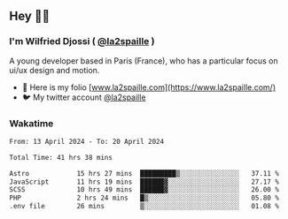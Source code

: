 ## Hey 👋🏾
### I'm Wilfried Djossi ( <a href="https://twitter.com/la2spaille/" target="_blank">@la2spaille</a> )
A young developer based in Paris (France), who has a particular focus on ui/ux design and motion.

- 🎨 Here is my folio [www.la2spaille.com](https://www.la2spaille.com/)
- 🐦 My twitter account [@la2spaille](https://twitter.com/la2spaille/)

### Wakatime
<!--START_SECTION:waka-->

```txt
From: 13 April 2024 - To: 20 April 2024

Total Time: 41 hrs 38 mins

Astro            15 hrs 27 mins  █████████▒░░░░░░░░░░░░░░░   37.11 %
JavaScript       11 hrs 19 mins  ██████▓░░░░░░░░░░░░░░░░░░   27.17 %
SCSS             10 hrs 49 mins  ██████▓░░░░░░░░░░░░░░░░░░   26.00 %
PHP              2 hrs 24 mins   █▒░░░░░░░░░░░░░░░░░░░░░░░   05.80 %
.env file        26 mins         ▒░░░░░░░░░░░░░░░░░░░░░░░░   01.08 %
```

<!--END_SECTION:waka-->
<!--
**la2spaille/la2spaille** is a ✨ _special_ ✨ repository because its `README.md` (this file) appears on your GitHub profile.

Here are some ideas to get you started:

- 🔭 I’m currently working on ...
- 🌱 I’m currently learning ...
- 👯 I’m looking to collaborate on ...
- 🤔 I’m looking for help with ...
- 💬 Ask me about ...
- 📫 How to reach me: ...
- 😄 Pronouns: ...
- ⚡ Fun fact: ...
-->
